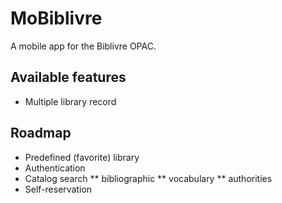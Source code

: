 # MoBiblivre

A mobile app for the Biblivre OPAC.

## Available features
* Multiple library record

## Roadmap
* Predefined (favorite) library
* Authentication
* Catalog search
** bibliographic
** vocabulary
** authorities
* Self-reservation
